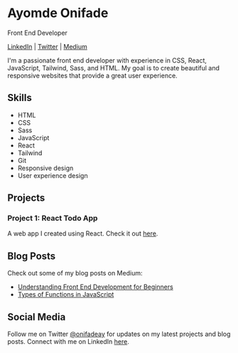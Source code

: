 # Ayomde Onifade

Front End Developer

[LinkedIn](https://www.linkedin.com/in/ayomideonifade/) | [Twitter](https://twitter.com/onifadeay) | [Medium](https://medium.com/@onifadeay)

I'm a passionate front end developer with experience in CSS, React, JavaScript, Tailwind, Sass, and HTML. My goal is to create beautiful and responsive websites that provide a great user experience.

## Skills

- HTML
- CSS
- Sass
- JavaScript
- React
- Tailwind
- Git
- Responsive design
- User experience design

## Projects

### Project 1: React Todo App

A web app I created using React. Check it out [here](https://github.com/Ayomide6441/React-Todo-App).

## Blog Posts

Check out some of my blog posts on Medium:

- [Understanding Front End Development for Beginners](https://medium.com/@onifadeay/understanding-front-end-development-for-beginners-496c7cd5b804)
- [Types of Functions in JavaScript](https://medium.com/@onifadeay/types-of-functions-in-javascript-65b22b0d6ae3)

## Social Media

Follow me on Twitter [@onifadeay](https://twitter.com/onifade) for updates on my latest projects and blog posts. Connect with me on LinkedIn [here](https://www.linkedin.com/in/ayomideonifade/).
